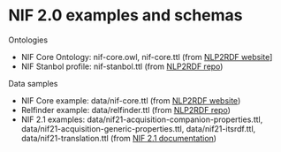 # NIF 2.0 examples and schemas

Ontologies

* NIF Core Ontology: nif-core.owl, nif-core.ttl (from [NLP2RDF website](https://persistence.uni-leipzig.org/nlp2rdf/ontologies/nif-core/nif-core.owl)]
* NIF Stanbol profile: nif-stanbol.ttl (from [NLP2RDF repo](https://github.com/NLP2RDF/ontologies/blob/master/nif-core/nif-stanbol.ttl))

Data samples

* NIF Core example: data/nif-core.ttl (from [NLP2RDF website](https://persistence.uni-leipzig.org/nlp2rdf/ontologies/nif-core/example.ttl))
* Relfinder example: data/relfinder.ttl (from [NLP2RDF repo](https://github.com/NLP2RDF/website/blob/master/examples/relfinder/2013_12_06/nifexample.ttl))
* NIF 2.1 examples: data/nif21-acquisition-companion-properties.ttl, data/nif21-acquisition-generic-properties.ttl, data/nif21-itsrdf.ttl, data/nif21-translation.ttl (from [NIF 2.1 documentation](https://github.com/NLP2RDF/documentation/tree/master/docs/includes))
